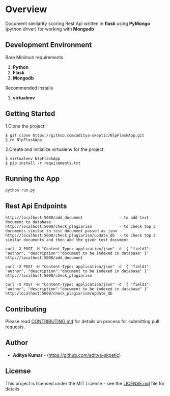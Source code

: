 
# Overview

Document similarity scoring Rest Api written in **flask** using **PyMongo** (python driver) for working with **Mongodb**

## Development Environment
Bare Minimun requirements

1. **Python**
2. **Flask**
3. **Mongodb**

Recommended Installs

1. **virtualenv** 


## Getting Started

1.Clone the project:

```
$ git clone https://github.com/aditya-skeptic/NlpFlaskApp.git
$ cd NlpFlaskApp
```

2.Create and initialize virtualenv for the project:

```
$ virtualenv NlpFlaskApp
$ pip install -r requirements.txt
```

## Running the App

```
python run.py
```

## Rest Api Endpoints
```
http://localhost:5000/add_document                - to add text document to database 
http://localhost:5000/check_plagiarism            - to check top 5 documents similar to test document passed as json 
http://localhost:5000/check_plagiarism/update_db  - to check top 5 similar documents and then add the given test document
```


```
curl -X POST -H "Content-Type: application/json" -d '{ "field1": "author", "description":"document to be indexed in database" }' http://localhost:5000/add_document

curl -X POST -H "Content-Type: application/json" -d '{ "field1": "author", "description":"document to be indexed in database" }' http://localhost:5000/check_plagiarism

curl -X POST -H "Content-Type: application/json" -d '{ "field1": "author", "description":"document to be indexed in database" }' http:/localhost:5000/check_plagiarism/update_db
```

## Contributing

Please read [CONTRIBUTING.md](https://github.com/aditya-skeptic) for details on process for submitting pull requests.

## Author

* **Aditya Kumar** -   (https://github.com/aditya-skpetic)

## License

This project is licensed under the MIT License - see the [LICENSE.md](LICENSE.md) file for details
